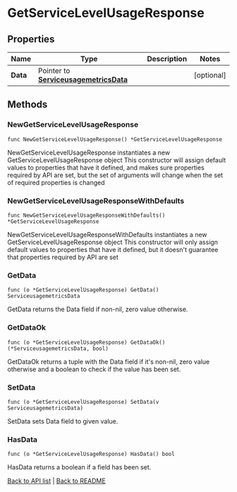 # GetServiceLevelUsageResponse

## Properties

Name | Type | Description | Notes
------------ | ------------- | ------------- | -------------
**Data** | Pointer to [**ServiceusagemetricsData**](ServiceusagemetricsData.md) |  | [optional] 

## Methods

### NewGetServiceLevelUsageResponse

`func NewGetServiceLevelUsageResponse() *GetServiceLevelUsageResponse`

NewGetServiceLevelUsageResponse instantiates a new GetServiceLevelUsageResponse object
This constructor will assign default values to properties that have it defined,
and makes sure properties required by API are set, but the set of arguments
will change when the set of required properties is changed

### NewGetServiceLevelUsageResponseWithDefaults

`func NewGetServiceLevelUsageResponseWithDefaults() *GetServiceLevelUsageResponse`

NewGetServiceLevelUsageResponseWithDefaults instantiates a new GetServiceLevelUsageResponse object
This constructor will only assign default values to properties that have it defined,
but it doesn't guarantee that properties required by API are set

### GetData

`func (o *GetServiceLevelUsageResponse) GetData() ServiceusagemetricsData`

GetData returns the Data field if non-nil, zero value otherwise.

### GetDataOk

`func (o *GetServiceLevelUsageResponse) GetDataOk() (*ServiceusagemetricsData, bool)`

GetDataOk returns a tuple with the Data field if it's non-nil, zero value otherwise
and a boolean to check if the value has been set.

### SetData

`func (o *GetServiceLevelUsageResponse) SetData(v ServiceusagemetricsData)`

SetData sets Data field to given value.

### HasData

`func (o *GetServiceLevelUsageResponse) HasData() bool`

HasData returns a boolean if a field has been set.


[Back to API list](../README.md#documentation-for-api-endpoints) | [Back to README](../README.md)


